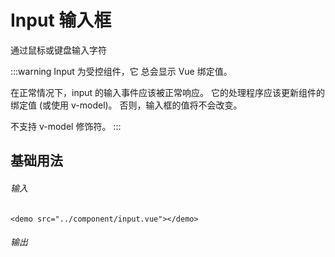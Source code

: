 # Input 输入框
通过鼠标或键盘输入字符

:::warning
Input 为受控组件，它 总会显示 Vue 绑定值。

在正常情况下，input 的输入事件应该被正常响应。 它的处理程序应该更新组件的绑定值 (或使用 v-model)。 否则，输入框的值将不会改变。

不支持 v-model 修饰符。
:::

## 基础用法
###### 输入
```
<demo src="../component/input.vue"></demo>
```
###### 输出
<demo src="../component/input.vue"></demo>